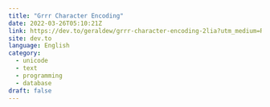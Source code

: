 ```yaml
---
title: "Grrr Character Encoding"
date: 2022-03-26T05:10:21Z
link: https://dev.to/geraldew/grrr-character-encoding-2lia?utm_medium=RSS&utm_source=news.12bit.vn
site: dev.to
language: English
category:
  - unicode
  - text
  - programming
  - database
draft: false
---
```

